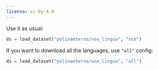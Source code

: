 ```yaml
---
license: cc-by-4.0
---
```


Use it as usual:
```python
ds = load_dataset("polinaeterna/vox_lingua", "sco")
```

If you want to download all the languages, use `"all"` config:
```python
ds = load_dataset("polinaeterna/vox_lingua", "all")
```